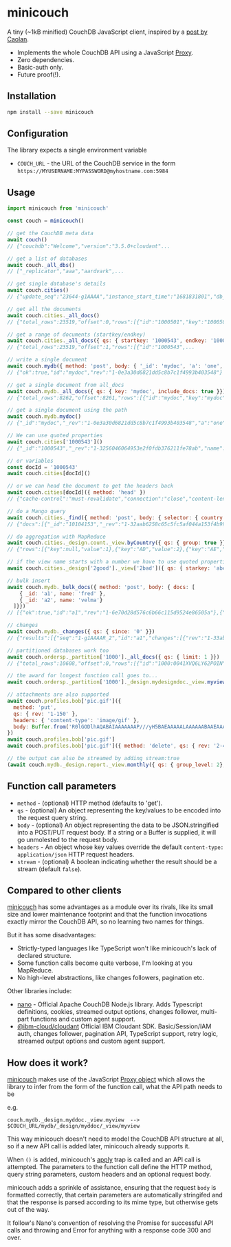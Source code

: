 # minicouch

A tiny (~1kB minified) CouchDB JavaScript client, inspired by a [post by Caolan](https://caolan.uk/notes/2025-09-18_api_builder_style.cm).

- Implements the whole CouchDB API using a JavaScript [Proxy](https://developer.mozilla.org/en-US/docs/Web/JavaScript/Reference/Global_Objects/Proxy).
- Zero dependencies.
- Basic-auth only.
- Future proof(!).

## Installation

```sh
npm install --save minicouch
```

## Configuration

The library expects a single environment variable

- `COUCH_URL` - the URL of the CouchDB service in the form `https://MYUSERNAME:MYPASSWORD@myhostname.com:5984`

## Usage

```js
import minicouch from 'minicouch'

const couch = minicouch()

// get the CouchDB meta data
await couch()
// {"couchdb":"Welcome","version":"3.5.0+cloudant"...

// get a list of databases
await couch._all_dbs()
// ["_replicator","aaa","aardvark",...

// get single database's details
await couch.cities()
// {"update_seq":"23644-g1AAAA","instance_start_time":"1681831801","db_name":"cities","purge_seq":0...

// get all the documents
await couch.cities._all_docs()
// {"total_rows":23519,"offset":0,"rows":[{"id":"1000501","key":"1000501","value":{"...

// get a range of documents (startkey/endkey)
await couch.cities._all_docs({ qs: { startkey: '1000543', endkey: '1000550' }})
// {"total_rows":23519,"offset":1,"rows":[{"id":"1000543",...

// write a single document
await couch.mydb({ method: 'post', body: { '_id': 'mydoc', 'a': 'one', 'b': 2, c: true }})
// {"ok":true,"id":"mydoc","rev":"1-0e3a30d6821dd5c8b7c1f4993b403548"}

// get a single document from all_docs
await couch.mydb._all_docs({ qs: { key: 'mydoc', include_docs: true }})
// {"total_rows":8262,"offset":8261,"rows":[{"id":"mydoc","key":"mydoc","value":{"rev":"1-0e3a30d6821dd5c8b7c1f4993b403548"},"doc":{"_id":"mydoc","_rev":"1-0e3a30d6821dd5c8b7c1f4993b403548","a":"one","b":2,"c":true}}]}

// get a single document using the path
await couch.mydb.mydoc()
// {"_id":"mydoc","_rev":"1-0e3a30d6821dd5c8b7c1f4993b403548","a":"one","b":2,"c":true}

// We can use quoted properties
await couch.cities['1000543']()
// {"_id":"1000543","_rev":"1-3256046064953e2f0fdb376211fe78ab","name":"Graaff-Reinet","latitude":-32.25215,"longitude":24.53075,"country":"ZA","population":62896,"timezone":"Africa/Johannesburg"}

// or variables
const docId = '1000543'
await couch.cities[docId]()

// or we can head the document to get the headers back
await couch.cities[docId]({ method: 'head' })
// {"cache-control":"must-revalidate","connection":"close","content-length":"194",..

// do a Mango query
await couch.cities._find({ method: 'post', body: { selector: { country: 'US', limit: 3 }}})
// {"docs":[{"_id":"10104153","_rev":"1-32aab6258c65c5fc5af044a153f4b994","name":"Silver Lake","latitude":34.08668,"longitude":-118.27023,"country":"US","population":32890,"timezone":"America/Los_Angeles"}...

// do aggregation with MapReduce
await couch.cities._design.count._view.byCountry({ qs: { group: true }})
// {"rows":[{"key":null,"value":1},{"key":"AD","value":2},{"key":"AE","value":13},{"key":"AF","value":48}

// if the view name starts with a number we have to use quoted properties again
await couch.cities._design['2good']._view['2bad']({ qs: { starkey: 'abc123', include_docs: true }})

// bulk insert
await couch.mydb._bulk_docs({ method: 'post', body: { docs: [
    { _id: 'a1', name: 'fred' },
    { _id: 'a2', name: 'velma'}
  ]}})
// [{"ok":true,"id":"a1","rev":"1-6e70d28d576c6b66c115d9524e86505a"},{"ok":true,"id":"a2","rev":"1-219307f319dacef3e6096c3dc27f1ffb"}]

// changes 
await couch.mydb._changes({ qs: { since: '0' }})
// {"results":[{"seq":"1-g1AAAAR_2","id":"a1","changes":[{"rev":"1-33ab92fdcf1ccbbdee4e03a63ca12dbb"}]},..

// partitioned databases work too
await couch.ordersp._partition['1000']._all_docs({ qs: { limit: 1 }})
// {"total_rows":10608,"offset":0,"rows":[{"id":"1000:0041XVQ6LY62POIN","key":"1000:0041XVQ6LY62POIN","value":{"rev":"1-6770cf45031b4bb24fe500e81d0dd49c"}}]}

// the award for longest function call goes to...
await couch.ordersp._partition['1000']._design.mydesigndoc._view.myview({ qs: { group_level: 2 } })

// attachments are also supported
await couch.profiles.bob['pic.gif']({
  method: 'put', 
  qs: { rev: '1-150' },
  headers: { 'content-type': 'image/gif' },
  body: Buffer.from('R0lGODlhAQABAIAAAAAAAP///yH5BAEAAAAALAAAAAABAAEAAAIBRAA7', 'base64')
})
await couch.profiles.bob['pic.gif']
await couch.profiles.bob['pic.gif']({ method: 'delete', qs: { rev: '2-456' }})

// the output can also be streamed by adding stream:true
(await couch.mydb._design.report._view.monthly({ qs: { group_level: 2}, stream: true })).pipe(process.stdout)
```

## Function call parameters

- `method` - (optional) HTTP method (defaults to 'get').
- `qs` - (optional)  An object representing the key/values to be encoded into the request query string.
- `body` - (optional) An object representing the data to be JSON.stringified into a POST/PUT request body. If a string or a Buffer is supplied, it will go unmolested to the request body.
- `headers` - An object whose key values override the default `content-type: application/json` HTTP request headers.
- `stream` - (optional) A boolean indicating whether the result should be a stream (default `false`).

## Compared to other clients

[minicouch](https://www.npmjs.com/package/minicouch) has some advantages as a module over its rivals, like its small size and lower maintenance footprint and that the function invocations exactly mirror the CouchDB API, so no learning two names for things.

But it has some disadvantages:

- Strictly-typed languages like TypeScript won't like minicouch's lack of declared structure.
- Some function calls become quite verbose, I'm looking at you MapReduce.
- No high-level abstractions, like changes followers, pagination etc.

Other libraries include:

- [nano](https://www.npmjs.com/package/nano) - Official Apache CouchDB Node.js library. Adds Typescript definitions, cookies, streamed output options, changes follower, multi-part functions and custom agent support.
- [@ibm-cloud/cloudant](https://github.com/IBM/cloudant-node-sdk) Official IBM Cloudant SDK. Basic/Session/IAM auth, changes follower, pagination API, TypeScript support, retry logic, streamed output options and custom agent support.

## How does it work?

[minicouch](https://www.npmjs.com/package/minicouch) makes use of the JavaScript [Proxy object](https://developer.mozilla.org/en-US/docs/Web/JavaScript/Reference/Global_Objects/Proxy) which allows the library to infer from the form of the function call, what the API path needs to be 

e.g.

```
couch.mydb._design.myddoc._view.myview  --> $COUCH_URL/mydb/_design/myddoc/_view/myview
```

This way minicouch doesn't need to model the CouchDB API structure at all, so if a new API call is added later, minicouch already supports it.

When `()` is added, minicouch's [apply](https://developer.mozilla.org/en-US/docs/Web/JavaScript/Reference/Global_Objects/Proxy/Proxy/apply) trap is called and an API call is attempted. The parameters to the function call define the HTTP method, query string parameters, custom headers and an optional request body.

minicouch adds a sprinkle of assistance, ensuring that the request `body` is formatted correctly, that certain parameters are automatically stringifed and that the response is parsed according to its mime type, but otherwise gets out of the way.

It follow's Nano's convention of resolving the Promise for successful API calls and throwing and Error for anything with a response code 300 and over.
